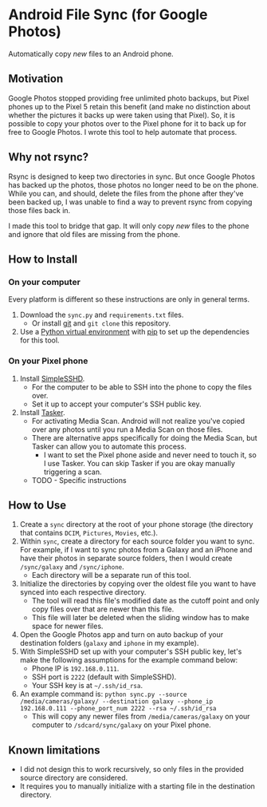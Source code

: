 # Android File Sync (for Google Photos)
Automatically copy *new* files to an Android phone.

## Motivation
Google Photos stopped providing free unlimited photo backups, but Pixel phones up to the Pixel 5 retain this benefit (and make no distinction about whether the pictures it backs up were taken using that Pixel). So, it is possible to copy your photos over to the Pixel phone for it to back up for free to Google Photos. I wrote this tool to help automate that process.

## Why not rsync?
Rsync is designed to keep two directories in sync. But once Google Photos has backed up the photos, those photos no longer need to be on the phone. While you can, and should, delete the files from the phone after they've been backed up, I was unable to find a way to prevent rsync from copying those files back in.

I made this tool to bridge that gap. It will only copy *new* files to the phone and ignore that old files are missing from the phone.

## How to Install

### On your computer

Every platform is different so these instructions are only in general terms.

1. Download the `sync.py` and `requirements.txt` files.
    - Or install [git](https://git-scm.com/) and `git clone` this repository.
1. Use a [Python virtual environment](https://docs.python.org/3/library/venv.html) with [pip](https://packaging.python.org/en/latest/key_projects/#pip) to set up the dependencies for this tool.

### On your Pixel phone
1. Install [SimpleSSHD](https://www.galexander.org/software/simplesshd/).
    - For the computer to be able to SSH into the phone to copy the files over.
    - Set it up to accept your computer's SSH public key.
1. Install [Tasker](https://tasker.joaoapps.com/).
    - For activating Media Scan. Android will not realize you've copied over any photos until you run a Media Scan on those files.
    - There are alternative apps specifically for doing the Media Scan, but Tasker can allow you to automate this process.
        - I want to set the Pixel phone aside and never need to touch it, so I use Tasker. You can skip Tasker if you are okay manually triggering a scan.
    - TODO - Specific instructions

## How to Use
1. Create a `sync` directory at the root of your phone storage (the directory that contains `DCIM`, `Pictures`, `Movies`, etc.).
1. Within `sync`, create a directory for each source folder you want to sync. For example, if I want to sync photos from a Galaxy and an iPhone and have their photos in separate source folders, then I would create `/sync/galaxy` and `/sync/iphone`.
    - Each directory will be a separate run of this tool.
1. Initialize the directories by copying over the oldest file you want to have synced into each respective directory.
    - The tool will read this file's modified date as the cutoff point and only copy files over that are newer than this file.
    - This file will later be deleted when the sliding window has to make space for newer files.
1. Open the Google Photos app and turn on auto backup of your destination folders (`galaxy` and `iphone` in my example).
1. With SimpleSSHD set up with your computer's SSH public key, let's make the following assumptions for the example command below:
    - Phone IP is `192.168.0.111`.
    - SSH port is `2222` (default with SimpleSSHD).
    - Your SSH key is at `~/.ssh/id_rsa`.
1. An example command is: `python sync.py --source /media/cameras/galaxy/ --destination galaxy --phone_ip 192.168.0.111 --phone_port_num 2222 --rsa ~/.ssh/id_rsa`
    - This will copy any newer files from `/media/cameras/galaxy` on your computer to `/sdcard/sync/galaxy` on your Pixel phone.

## Known limitations
- I did not design this to work recursively, so only files in the provided source directory are considered.
- It requires you to manually initialize with a starting file in the destination directory.